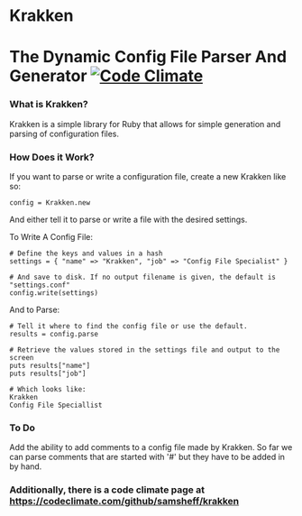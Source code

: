# Krakken
# The Dynamic Config File Parser And Generator [![Code Climate](https://codeclimate.com/github/samsheff/krakken.png)](https://codeclimate.com/github/samsheff/krakken)

### What is Krakken?

Krakken is a simple library for Ruby that allows for simple generation and parsing of configuration files.

### How Does it Work?

If you want to parse or write a configuration file, create a new Krakken like so:

	config = Krakken.new

And either tell it to parse or write a file with the desired settings.

To Write A Config File:

	# Define the keys and values in a hash
	settings = { "name" => "Krakken", "job" => "Config File Specialist" }

	# And save to disk. If no output filename is given, the default is "settings.conf"
	config.write(settings)

And to Parse:

	# Tell it where to find the config file or use the default.
	results = config.parse

	# Retrieve the values stored in the settings file and output to the screen
	puts results["name"]
	puts results["job"]

	# Which looks like:
	Krakken
	Config File Speciallist

### To Do

Add the ability to add comments to a config file made by Krakken. So far we can parse comments that are started with '#' but they have to be added in by hand.

### Additionally, there is a code climate page at https://codeclimate.com/github/samsheff/krakken
